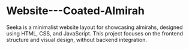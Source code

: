 # Website---Coated-Almirah
Seeka is a minimalist website layout for showcasing almirahs, designed using HTML, CSS, and JavaScript. This project focuses on the frontend structure and visual design, without backend integration. 
